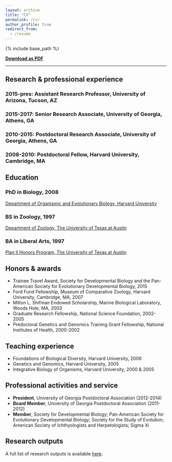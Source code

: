 ```yaml
---
layout: archive
title: "CV"
permalink: /cv/
author_profile: true
redirect_from:
  - /resume
---
```


{% include base_path %}

**[Download as PDF](https://crinfante.github.io/files/cv.pdf)**

---

## Research & professional experience

### 2015-pres: Assistant Research Professor, University of Arizona, Tucson, AZ

### 2015-2017: Senior Research Associate, University of Georgia, Athens, GA

### 2010-2015: Postdoctoral Research Associate, University of Georgia, Athens, GA

### 2008-2010: Postdoctoral Fellow, Harvard University, Cambridge, MA


## Education

### PhD in Biology, 2008 

[Department of Organismic and Evolutionary Biology, Harvard University](https://oeb.harvard.edu) 

### BS in Zoology, 1997

[Department of Zoology, The University of Texas at Austin](https://integrativebio.utexas.edu)

### BA in Liberal Arts, 1997

[Plan II Honors Program, The University of Texas at Austin](https://liberalarts.utexas.edu/plan2/)


## Honors & awards

- Trainee Travel Award, Society for Developmental Biology and the Pan-American Society for Evolutionary Developmental Biology, 2015
- Ford Fund Fellowship, Museum of Comparative Zoology, Harvard University, Cambridge, MA, 2007
- Milton L. Shifman Endowed Scholarship, Marine Biological Laboratory, Woods Hole, MA, 2003
- Graduate Research Fellowship, National Science Foundation, 2002-2005
- Predoctoral Genetics and Genomics Training Grant Fellowship, National Institutes of Health, 2000-2002


## Teaching experience

- Foundations of Biological Diversity, Harvard University, 2006
- Genetics and Genomics, Harvard University, 2005
- Integrative Biology of Organisms, Harvard University, 2000 & 2005


## Professional activities and service

- **President**, University of Georgia Postdoctoral Association (2012-2014)
- **Board Member**, University of Georgia Postdoctoral Association (2011-2012)
- **Member**, Society for Developmental Biology; Pan-American Society for Evolutionary Developmental Biology; Society for the Study of Evolution; American Society of Ichthyologists and Herpetologists; Sigma Xi


## Research outputs

A full list of research outputs is available [here](https://crinfante.github.io/products/).

<!--

Publications
======
  <ul>{% for post in site.publications %}
    {% include archive-single-cv.html %}
  {% endfor %}</ul>
  
Talks
======
  <ul>{% for post in site.talks %}
    {% include archive-single-talk-cv.html %}
  {% endfor %}</ul>
  
Teaching
======
  <ul>{% for post in site.teaching %}
    {% include archive-single-cv.html %}
  {% endfor %}</ul>
  
Service and leadership
======

-->